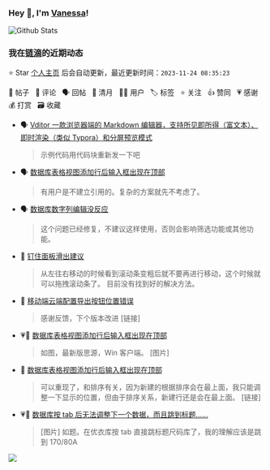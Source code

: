 ### Hey 👋, I'm [Vanessa](http://vanessa.b3log.org/)!

![Github Stats](https://github-readme-stats.vercel.app/api?username=Vanessa219&show_icons=true)

<!--events start -->

### 我在[链滴](https://ld246.com)的近期动态

⭐️ Star [个人主页](https://github.com/Vanessa219/Vanessa219) 后会自动更新，最近更新时间：`2023-11-24 08:35:23`

📝 帖子 &nbsp; 💬 评论 &nbsp; 🗣 回帖 &nbsp; 🌙 清月 &nbsp; 👨‍💻 用户 &nbsp; 🏷️ 标签 &nbsp; ⭐️ 关注 &nbsp; 👍 赞同 &nbsp; 💗 感谢 &nbsp; 💰 打赏 &nbsp; 🗃 收藏

* 🗣 [Vditor 一款浏览器端的 Markdown 编辑器，支持所见即所得（富文本）、即时渲染（类似 Typora）和分屏预览模式](https://ld246.com/article/1549638745630/comment/1700739986926#comments)

  > 示例代码用代码块重新发一下吧
* 🗣 [数据库表格视图添加行后输入框出现在顶部](https://ld246.com/article/1700537839021/comment/1700705591432#comments)

  > 有用户是不建立引用的。复杂的方案就先不考虑了。
* 🗣 [数据库数字列编辑没反应](https://ld246.com/article/1700619560995/comment/1700705209927#comments)

  > 这个问题已经修复，不建议这样使用，否则会影响筛选功能或其他功能。
* 💬 [钉住面板滑出建议](https://ld246.com/article/1700727130569/comment/1700751035183#comments)

  > 从左往右移动的时候看到滚动条变粗后就不要再进行移动，这个时候就可以拖拽滚动条了。 目前没有找到好的解决方法。
* 💬 [移动端云端配置导出按钮位置错误](https://ld246.com/article/1700721723280/comment/1700750764251#comments)

  > 感谢反馈，下个版本改进 [链接]
* 💗📝 [数据库表格视图添加行后输入框出现在顶部](https://ld246.com/article/1700537839021)

  > 如图，最新版思源，Win 客户端。 [图片]
* 💬 [数据库表格视图添加行后输入框出现在顶部](https://ld246.com/article/1700537839021/comment/1700662796619#comments)

  > 可以重现了，和排序有关，因为新建的根据排序会在最上面，我只能调整一下显示的位置，但由于排序关系，新建行还是会在最上面。 [链接]
* 💗📝 [数据库按 tab 后无法调整下一个数据，而且跳到标题……](https://ld246.com/article/1700633005813)

  > [图片] 如题。在优衣库按 tab 直接跳标题尺码库了，我的理解应该是跳到 170/80A


<!--events end -->

<a title="Hits" target="_blank" href="https://github.com/Vanessa219/Vanessa219"><img src="https://hits.b3log.org/Vanessa219/Vanessa219.svg"></a>
